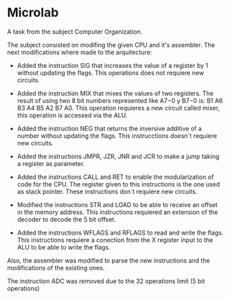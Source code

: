 # Microlab
 A task from the subject Computer Organization.

The subject consisted on modifing the given CPU and it's assembler. The next modifications where made to the arquitecture:

<ul>
    <li>
        Added the instruction SIG that increases the value of a register by 1 without updating the flags. This operations does not requiere new circuits.
    </li><p>
    <li>
        Added the instruction MIX that mixes the values of two registers. The result of using two 8 bit numbers represented like A7−0 y B7−0 is: B1 A6 B3 A4 B5 A2 B7 A0. This operation requieres a new circuit called mixer, this operation is accessed via the ALU.
    </li><p>
    <li>
        Added the instruction NEG that returns the inversive additive of a number without updating the flags. This instrucctions doesn´t requiere new circuits.
    </li><p>
    <li>
        Added the instructions JMPR, JZR, JNR and JCR to make a jump taking a register as parameter.
    </li><p>
    <li>
        Added the instructions CALL and RET to enable the modularization of code for the CPU. The register given to this instructions is the one used as stack pointer. These instructions don´t requiere new circuits.
    </li><p>
    <li>
        Modified the instructions STR and LOAD to be able to receive an offset in the memory address. This instructions requiered an extension of the decoder to decode the 5 bit offset.
    </li><p>
    <li>
        Added the instructions WFLAGS and RFLAGS to read and write the flags. This instructions requiere a conection from the X register input to the ALU to be able to write the flags.
    </li>
</ul>

Also, the assembler was modified to parse the new instructions and the modifications of the existing ones.

The instruction ADC was removed due to the 32 operations limit (5 bit operations)
